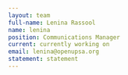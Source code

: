 ```yaml
---
layout: team
full-name: Lenina Rassool
name: lenina
position: Communications Manager
current: currently working on
email: lenina@openupsa.org
statement: statement
---
```

